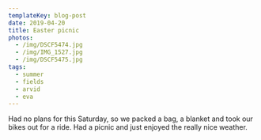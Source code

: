 ```yaml
---
templateKey: blog-post
date: 2019-04-20
title: Easter picnic
photos:
  - /img/DSCF5474.jpg
  - /img/IMG_1527.jpg
  - /img/DSCF5475.jpg
tags:
  - summer
  - fields
  - arvid
  - eva
---
```


Had no plans for this Saturday, so we packed a bag, a blanket and took our bikes out for a ride. Had a picnic and just enjoyed the really nice weather.
